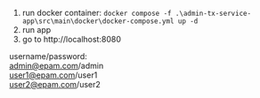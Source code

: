 1. run docker container: `docker compose -f .\admin-tx-service-app\src\main\docker\docker-compose.yml up -d`
2. run app
3. go to http://localhost:8080

username/password:  
admin@epam.com/admin  
user1@epam.com/user1  
user2@epam.com/user2  